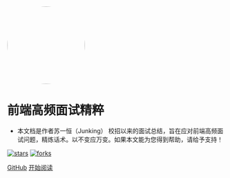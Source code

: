<img width="180px" style="border-radius: 50%" bor src="https://s1.ax1x.com/2020/03/22/84cWQg.png">

# 前端高频面试精粹

- 本文档是作者苏一恒（Junking） 校招以来的面试总结，旨在应对前端高频面试问题，精炼话术。以不变应万变。如果本文能为您得到帮助，请给予支持！

[![stars](https://badgen.net/github/stars/827652549/my-book?icon=github&color=4ab8a1)](https://github.com/827652549/my-book) [![forks](https://badgen.net/github/forks/827652549/my-book?icon=github&color=4ab8a1)](https://github.com/827652549/my-book)


[GitHub](<https://github.com/827652549/my-book>)
[开始阅读](README.md)
